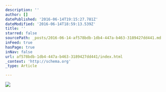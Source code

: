 ```yaml
---
description: ''
author: []
datePublished: '2016-06-14T19:15:27.781Z'
dateModified: '2016-06-14T18:59:13.539Z'
title: ''
starred: false
sourcePath: _posts/2016-06-14-af578bdb-1db4-447a-b463-3189427dd441.md
inFeed: true
hasPage: true
inNav: false
url: af578bdb-1db4-447a-b463-3189427dd441/index.html
_context: 'http://schema.org'
_type: Article

---
```

![](https://the-grid-user-content.s3-us-west-2.amazonaws.com/88926380-fe08-41b4-891c-f08ebbe487d8.jpg)